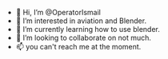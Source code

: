 - 👋 Hi, I’m @OperatorIsmail
- 👀 I’m interested in aviation and Blender.
- 🌱 I’m currently learning how to use blender.
- 💞️ I’m looking to collaborate on not much.
- 📫 you can't reach me at the moment.

<!---
OperatorIsmail/OperatorIsmail is a ✨ special ✨ repository because its `README.md` (this file) appears on your GitHub profile.
You can click the Preview link to take a look at your changes.
--->
